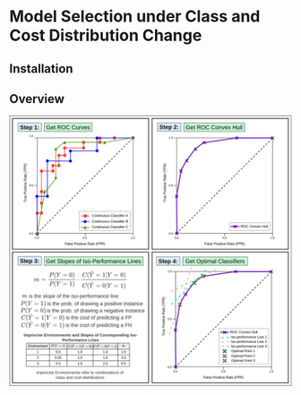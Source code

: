 # Model Selection under Class and Cost Distribution Change


## Installation


## Overview



![image info](figures/rocch_method.png)
